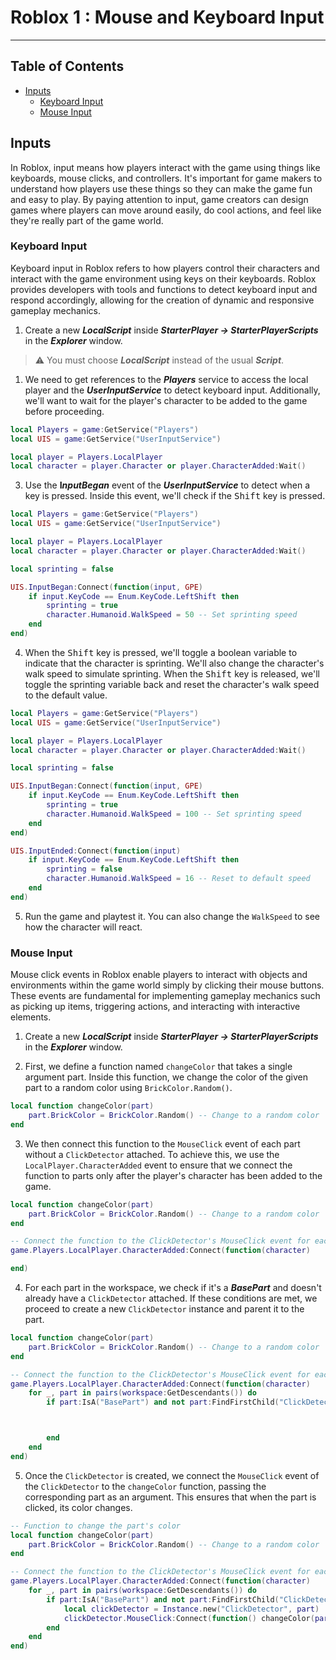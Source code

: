 <link rel="stylesheet" type="text/css" href="styles.css" />

# Roblox  1 : Mouse and Keyboard Input  <!-- omit from toc -->

<hr>    


## Table of Contents <!-- omit from toc -->
- [Inputs](#inputs)
	- [Keyboard Input](#keyboard-input)
	- [Mouse Input](#mouse-input)


## Inputs

In Roblox, input means how players interact with the game using things like keyboards, mouse clicks, and controllers. It's important for game makers to understand how players use these things so they can make the game fun and easy to play. By paying attention to input, game creators can design games where players can move around easily, do cool actions, and feel like they're really part of the game world.

### Keyboard Input

Keyboard input in Roblox refers to how players control their characters and interact with the game environment using keys on their keyboards. Roblox provides developers with tools and functions to detect keyboard input and respond accordingly, allowing for the creation of dynamic and responsive gameplay mechanics. 

1. Create a new ***LocalScript*** inside ***StarterPlayer -> StarterPlayerScripts*** in the ***Explorer*** window.

> ⚠️ You must choose ***LocalScript*** instead of the usual ***Script***.

1. We need to get references to the ***Players*** service to access the local player and the ***UserInputService*** to detect keyboard input. Additionally, we'll want to wait for the player's character to be added to the game before proceeding.

```Lua
local Players = game:GetService("Players")
local UIS = game:GetService("UserInputService")

local player = Players.LocalPlayer
local character = player.Character or player.CharacterAdded:Wait()
```

<div class="page"/>

3. Use the **I*nputBegan*** event of the ***UserInputService*** to detect when a key is pressed. Inside this event, we'll check if the <kbd>Shift</kbd> key is pressed.

```Lua
local Players = game:GetService("Players")
local UIS = game:GetService("UserInputService")

local player = Players.LocalPlayer
local character = player.Character or player.CharacterAdded:Wait()

local sprinting = false

UIS.InputBegan:Connect(function(input, GPE)
	if input.KeyCode == Enum.KeyCode.LeftShift then
		sprinting = true
		character.Humanoid.WalkSpeed = 50 -- Set sprinting speed
	end
end)

```

4. When the <kbd>Shift</kbd> key is pressed, we'll toggle a boolean variable to indicate that the character is sprinting. We'll also change the character's walk speed to simulate sprinting. When the <kbd> Shift</kbd>  key is released, we'll toggle the sprinting variable back and reset the character's walk speed to the default value.

```Lua
local Players = game:GetService("Players")
local UIS = game:GetService("UserInputService")

local player = Players.LocalPlayer
local character = player.Character or player.CharacterAdded:Wait()

local sprinting = false

UIS.InputBegan:Connect(function(input, GPE)
	if input.KeyCode == Enum.KeyCode.LeftShift then
		sprinting = true
		character.Humanoid.WalkSpeed = 100 -- Set sprinting speed
	end
end)

UIS.InputEnded:Connect(function(input)
	if input.KeyCode == Enum.KeyCode.LeftShift then
		sprinting = false
		character.Humanoid.WalkSpeed = 16 -- Reset to default speed
	end
end)
```

5. Run the game and playtest it. You can also change the ``WalkSpeed`` to see how the character will react.


### Mouse Input

Mouse click events in Roblox enable players to interact with objects and environments within the game world simply by clicking their mouse buttons. These events are fundamental for implementing gameplay mechanics such as picking up items, triggering actions, and interacting with interactive elements.

1. Create a new ***LocalScript*** inside ***StarterPlayer -> StarterPlayerScripts*** in the ***Explorer*** window.

2. First, we define a function named ``changeColor`` that takes a single argument part. Inside this function, we change the color of the given part to a random color using ``BrickColor.Random()``. 

```Lua
local function changeColor(part)
	part.BrickColor = BrickColor.Random() -- Change to a random color
end
```

3. We then connect this function to the ``MouseClick`` event of each part without a ``ClickDetector`` attached. To achieve this, we use the ``LocalPlayer.CharacterAdded`` event to ensure that we connect the function to parts only after the player's character has been added to the game.

```Lua
local function changeColor(part)
	part.BrickColor = BrickColor.Random() -- Change to a random color
end

-- Connect the function to the ClickDetector's MouseClick event for each part
game.Players.LocalPlayer.CharacterAdded:Connect(function(character)

end)
```

4. For each part in the workspace, we check if it's a ***BasePart*** and doesn't already have a ``ClickDetector`` attached. If these conditions are met, we proceed to create a new ``ClickDetector`` instance and parent it to the part.
 
```Lua
local function changeColor(part)
	part.BrickColor = BrickColor.Random() -- Change to a random color
end

-- Connect the function to the ClickDetector's MouseClick event for each part
game.Players.LocalPlayer.CharacterAdded:Connect(function(character)
    for _, part in pairs(workspace:GetDescendants()) do
		if part:IsA("BasePart") and not part:FindFirstChild("ClickDetector") then



        end
    end
end)
```

5. Once the ``ClickDetector`` is created, we connect the ``MouseClick`` event of the ``ClickDetector`` to the ``changeColor`` function, passing the corresponding part as an argument. This ensures that when the part is clicked, its color changes.

```Lua
-- Function to change the part's color
local function changeColor(part)
	part.BrickColor = BrickColor.Random() -- Change to a random color
end

-- Connect the function to the ClickDetector's MouseClick event for each part
game.Players.LocalPlayer.CharacterAdded:Connect(function(character)
	for _, part in pairs(workspace:GetDescendants()) do
		if part:IsA("BasePart") and not part:FindFirstChild("ClickDetector") then
			local clickDetector = Instance.new("ClickDetector", part)
			clickDetector.MouseClick:Connect(function() changeColor(part) end)
		end
	end
end)
```


